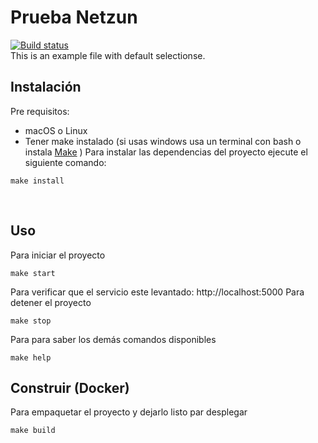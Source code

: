 # Prueba Netzun
[![Build status](https://dev.azure.com/UGOTeam/LMS/_apis/build/status/PAO%20BACK%20CI)](https://dev.azure.com/UGOTeam/LMS/_build/latest?definitionId=6)  
This is an example file with default selectionse.
​
## Instalación
Pre requisitos:
- macOS o Linux
- Tener make instalado (si usas windows usa un terminal con bash o instala [Make](http://gnuwin32.sourceforge.net/packages/make.htm) )
​
Para instalar las dependencias del proyecto ejecute el siguiente comando:
```
make install 
```
​
## Uso
Para iniciar el proyecto
```
make start 
```
Para verificar que el servicio este levantado: http://localhost:5000
​
Para detener el proyecto 
```
make stop
```
Para para saber los demás comandos disponibles
```
make help 
```
## Construir (Docker)
Para empaquetar el proyecto y dejarlo listo par desplegar
```
make build
```
​

